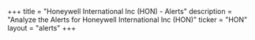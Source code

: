 +++
title = "Honeywell International Inc (HON) - Alerts"
description = "Analyze the Alerts for Honeywell International Inc (HON)"
ticker = "HON"
layout = "alerts"
+++

